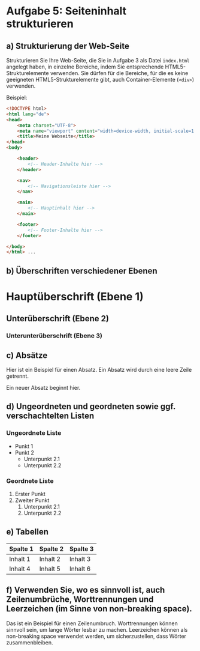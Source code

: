 # Aufgabe 5: Seiteninhalt strukturieren

## a) Strukturierung der Web-Seite

Strukturieren Sie Ihre Web-Seite, die Sie in Aufgabe 3 als Datei `index.html` angelegt haben, in einzelne Bereiche, indem Sie entsprechende HTML5-Strukturelemente verwenden. Sie dürfen für die Bereiche, für die es keine geeigneten HTML5-Strukturelemente gibt, auch Container-Elemente (`<div>`) verwenden.

Beispiel:

```html
<!DOCTYPE html>
<html lang="de">
<head>
    <meta charset="UTF-8">
    <meta name="viewport" content="width=device-width, initial-scale=1.0">
    <title>Meine Webseite</title>
</head>
<body>

    <header>
        <!-- Header-Inhalte hier -->
    </header>

    <nav>
        <!-- Navigationsleiste hier -->
    </nav>

    <main>
        <!-- Hauptinhalt hier -->
    </main>

    <footer>
        <!-- Footer-Inhalte hier -->
    </footer>

</body>
</html> ...
```

## b) Überschriften verschiedener Ebenen

# Hauptüberschrift (Ebene 1)
## Unterüberschrift (Ebene 2)
### Unterunterüberschrift (Ebene 3)

## c) Absätze

Hier ist ein Beispiel für einen Absatz. Ein Absatz wird durch eine leere Zeile getrennt.

Ein neuer Absatz beginnt hier.

## d) Ungeordneten und geordneten sowie ggf. verschachtelten Listen

### Ungeordnete Liste
- Punkt 1
- Punkt 2
  - Unterpunkt 2.1
  - Unterpunkt 2.2

### Geordnete Liste
1. Erster Punkt
2. Zweiter Punkt
   1. Unterpunkt 2.1
   2. Unterpunkt 2.2

## e) Tabellen

| Spalte 1 | Spalte 2 | Spalte 3 |
|----------|----------|----------|
| Inhalt 1 | Inhalt 2 | Inhalt 3 |
| Inhalt 4 | Inhalt 5 | Inhalt 6 |

## f) Verwenden Sie, wo es sinnvoll ist, auch Zeilenumbrüche, Worttrennungen und Leerzeichen (im Sinne von non-breaking space).

Das ist ein Beispiel für einen Zeilenumbruch.
Worttrennungen können sinnvoll sein, um lange Wörter lesbar zu machen.
Leerzeichen können als non-breaking space verwendet werden, um sicherzustellen, dass Wörter zusammenbleiben.


